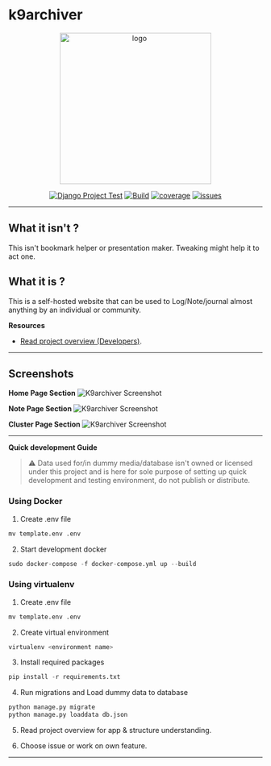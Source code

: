 # k9archiver
<div align="center">
<img width="300" src="./docs/logo/k9archiver_transparent_project_logo.png"  alt="logo"/>

[![Django Project Test](https://github.com/alexdeathway/k9archiver/actions/workflows/test.yaml/badge.svg)](https://github.com/alexdeathway/k9archiver/actions/workflows/test.yaml)  [![Build](https://github.com/alexdeathway/k9archiver/actions/workflows/deploy.yaml/badge.svg)](https://github.com/alexdeathway/k9archiver/actions/workflows/deploy.yaml)  [![coverage](https://img.shields.io/endpoint.svg?url=https://raw.githubusercontent.com/alexdeathway/k9archiver/master/coverage/badge.json)](https://github.com/alexdeathway/k9archiver/blob/master/coverage/badge.json) [![issues](https://img.shields.io/github/issues/alexdeathway/k9archiver)](https://github.com/alexdeathway/k9archiver/issues)

</div>
<hr>

## What it isn't ?
This isn't bookmark helper or presentation maker. Tweaking might help it to act one.

## What it is ?
This is a self-hosted website that can be used to Log/Note/journal almost anything by an individual or community. 




**Resources**
   
 - [Read project overview (Developers)](). 

---
## Screenshots
**Home Page Section** 
![K9archiver Screenshot](./docs/screenshot/K9archiver_homepage.png)


**Note Page Section** 
![K9archiver Screenshot](./docs/screenshot/Note_screenshot.png)

**Cluster Page Section** 
![K9archiver Screenshot](./docs/screenshot/Screenshot_cluster_k9archiver.png)

---
**Quick development Guide**

> ⚠️ Data used for/in dummy media/database isn't owned or licensed under this project and is here for sole purpose of setting up quick development and testing environment, do not publish or distribute.

### Using Docker 
1. Create .env file
```python
mv template.env .env
```
2. Start development docker
```python
sudo docker-compose -f docker-compose.yml up --build
```

### Using virtualenv

1. Create .env file
```python
mv template.env .env
```

2. Create virtual environment
```python
virtualenv <environment name>
```

3. Install required packages
```python
pip install -r requirements.txt
```
4. Run migrations and  Load dummy data to database
```python
python manage.py migrate
python manage.py loaddata db.json
```

5. Read project overview for app & structure understanding. 

6. Choose issue or work on own feature.

---
